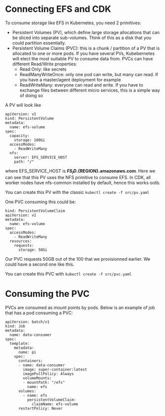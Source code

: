 # Connecting EFS and CDK

To consume storage like EFS in Kubernetes, you need 2 primitives: 

* Persistent Volumes (PV), which define large storage allocations that can be sliced into separate sub-volumes. Think of this as a disk that you could partition essentially. 
* Persistent Volume Claims (PVC): this is a chunk / partition of a PV that is allocated to one or more pods. If you have several PVs, Kubebernetes will elect the most suitable PV to consume data from. PVCs can have different Read/Write properties: 
    * Read Only: like secrets
    * ReadManyWriteOnce: only one pod can write, but many can read. If you have a master/agent deployment for example
    * ReadWriteMany: everyone can read and write. If you have to exchange files between different micro services, this is a simple way of doing so

A PV will look like 

```
apiVersion: v1
kind: PersistentVolume
metadata:
  name: efs-volume
spec:
  capacity:
    storage: 100Gi
  accessModes:
    - ReadWriteMany
  nfs:
    server: EFS_SERVICE_HOST
    path: "/"
```

where EFS_SERVICE_HOST is **${FS_ID}.${REGION}.amazonaws.com**. Here we can see that this PV uses the NFS primitive to consume EFS. In CDK, all worker nodes have nfs-common installed by default, hence this works ootb. 

You can create this PV with the classic ```kubectl create -f src/pv.yaml```


One PVC consuming this could be: 

```
kind: PersistentVolumeClaim
apiVersion: v1
metadata:
  name: efs-volume
spec:
  accessModes:
    - ReadWriteMany
  resources:
    requests:
      storage: 50Gi
```

Our PVC requests 50GB out of the 100 that we provisionned earlier. We could have a second one like this. 

You can create this PVC with ```kubectl create -f src/pvc.yaml```

# Consuming the PVC

PVCs are consumed as mount points by pods. Below is an example of job that has a pod consuming a PVC: 

```
apiVersion: batch/v1
kind: Job
metadata:
  name: data-consumer
spec:
  template:
    metadata:
      name: pi
    spec:
      containers:
      - name: data-consumer
        image: super-container:latest
        imagePullPolicy: Always
        volumeMounts:
        - mountPath: "/efs"
          name: efs
      volumes:
        - name: efs
          persistentVolumeClaim:
            claimName: efs-volume
      restartPolicy: Never
```



